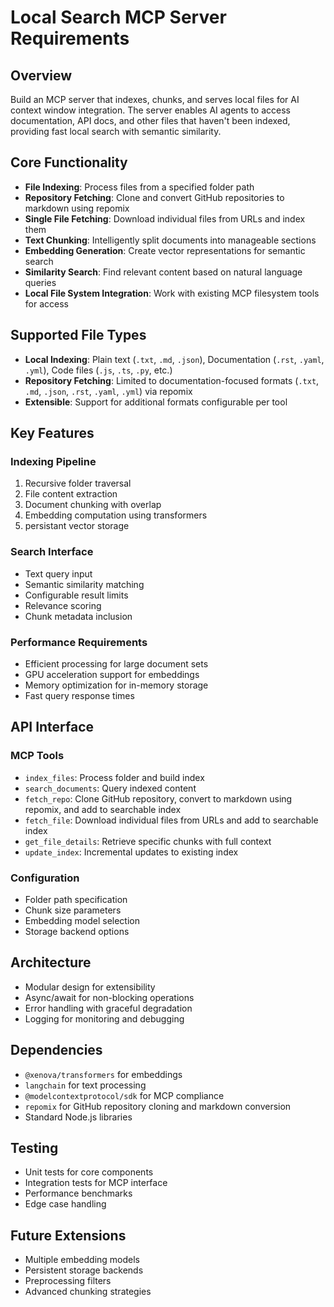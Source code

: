 # Local Search MCP Server Requirements

## Overview
Build an MCP server that indexes, chunks, and serves local files for AI context window integration. The server enables AI agents to access documentation, API docs, and other files that haven't been indexed, providing fast local search with semantic similarity.

## Core Functionality
- **File Indexing**: Process files from a specified folder path
- **Repository Fetching**: Clone and convert GitHub repositories to markdown using repomix
- **Single File Fetching**: Download individual files from URLs and index them
- **Text Chunking**: Intelligently split documents into manageable sections
- **Embedding Generation**: Create vector representations for semantic search
- **Similarity Search**: Find relevant content based on natural language queries
- **Local File System Integration**: Work with existing MCP filesystem tools for access


## Supported File Types
- **Local Indexing**: Plain text (`.txt`, `.md`, `.json`), Documentation (`.rst`, `.yaml`, `.yml`), Code files (`.js`, `.ts`, `.py`, etc.)
- **Repository Fetching**: Limited to documentation-focused formats (`.txt`, `.md`, `.json`, `.rst`, `.yaml`, `.yml`) via repomix
- **Extensible**: Support for additional formats configurable per tool

## Key Features
### Indexing Pipeline
1. Recursive folder traversal
2. File content extraction
3. Document chunking with overlap
4. Embedding computation using transformers
5. persistant vector storage

### Search Interface
- Text query input
- Semantic similarity matching
- Configurable result limits
- Relevance scoring
- Chunk metadata inclusion

### Performance Requirements
- Efficient processing for large document sets
- GPU acceleration support for embeddings
- Memory optimization for in-memory storage
- Fast query response times

## API Interface
### MCP Tools
- `index_files`: Process folder and build index
- `search_documents`: Query indexed content
- `fetch_repo`: Clone GitHub repository, convert to markdown using repomix, and add to searchable index
- `fetch_file`: Download individual files from URLs and add to searchable index
- `get_file_details`: Retrieve specific chunks with full context
- `update_index`: Incremental updates to existing index

### Configuration
- Folder path specification
- Chunk size parameters
- Embedding model selection
- Storage backend options

## Architecture
- Modular design for extensibility
- Async/await for non-blocking operations
- Error handling with graceful degradation
- Logging for monitoring and debugging

## Dependencies
- `@xenova/transformers` for embeddings
- `langchain` for text processing
- `@modelcontextprotocol/sdk` for MCP compliance
- `repomix` for GitHub repository cloning and markdown conversion
- Standard Node.js libraries

## Testing
- Unit tests for core components
- Integration tests for MCP interface
- Performance benchmarks
- Edge case handling

## Future Extensions
- Multiple embedding models
- Persistent storage backends
- Preprocessing filters
- Advanced chunking strategies
